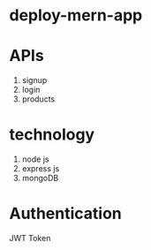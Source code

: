 # deploy-mern-app

# APIs

1. signup
2. login
3. products

# technology

1. node js
2. express js
3. mongoDB

# Authentication

JWT Token
